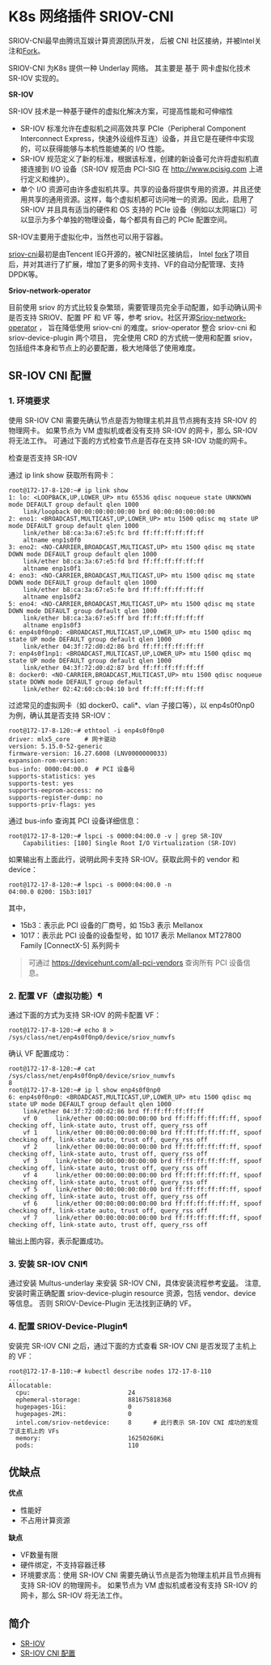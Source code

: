 # K8s 网络插件 SRIOV-CNI

SRIOV-CNI最早由腾讯互娱计算资源团队开发， 后被 CNI 社区接纳，并被Intel关注和[Fork](https://github.com/Intel-Corp/sriov-cni)。

SRIOV-CNI 为K8s 提供一种 Underlay 网络。 其主要是 基于 网卡虚拟化技术 SR-IOV 实现的。

**SR-IOV** 

SR-IOV 技术是一种基于硬件的虚拟化解决方案，可提高性能和可伸缩性

- SR-IOV 标准允许在虚拟机之间高效共享 PCIe（Peripheral Component Interconnect Express，快速外设组件互连）设备，并且它是在硬件中实现的，可以获得能够与本机性能媲美的 I/O 性能。
- SR-IOV 规范定义了新的标准，根据该标准，创建的新设备可允许将虚拟机直接连接到 I/O 设备（SR-IOV 规范由 PCI-SIG 在 http://www.pcisig.com 上进行定义和维护）。
- 单个 I/O 资源可由许多虚拟机共享。共享的设备将提供专用的资源，并且还使用共享的通用资源。这样，每个虚拟机都可访问唯一的资源。因此，启用了 SR-IOV 并且具有适当的硬件和 OS 支持的 PCIe 设备（例如以太网端口）可以显示为多个单独的物理设备，每个都具有自己的 PCIe 配置空间。

SR-IOV主要用于虚拟化中，当然也可以用于容器。

[sriov-cni](https://github.com/hustcat/sriov-cni)最初是由Tencent IEG开源的，被CNI社区接纳后， Intel [fork](https://github.com/k8snetworkplumbingwg/sriov-cni)了项目后，并对其进行了扩展，增加了更多的网卡支持、VF的自动分配管理、支持DPDK等。


**Sriov-network-operator**

目前使用 sriov 的方式比较复杂繁琐，需要管理员完全手动配置，如手动确认网卡是否支持 SRIOV、配置 PF 和 VF 等，参考 sriov。社区开源[Sriov-network-operator](https://github.com/k8snetworkplumbingwg/sriov-network-operator) ， 旨在降低使用 sriov-cni 的难度。sriov-operator 整合 sriov-cni 和 sriov-device-plugin 两个项目， 完全使用 CRD 的方式统一使用和配置 sriov，包括组件本身和节点上的必要配置，极大地降低了使用难度。


## SR-IOV CNI 配置

### 1. 环境要求

使用 SR-IOV CNI 需要先确认节点是否为物理主机并且节点拥有支持 SR-IOV 的物理网卡。 如果节点为 VM 虚拟机或者没有支持 SR-IOV 的网卡，那么 SR-IOV 将无法工作。 可通过下面的方式检查节点是否存在支持 SR-IOV 功能的网卡。

检查是否支持 SR-IOV

通过 ip link show 获取所有网卡：

```
root@172-17-8-120:~# ip link show
1: lo: <LOOPBACK,UP,LOWER_UP> mtu 65536 qdisc noqueue state UNKNOWN mode DEFAULT group default qlen 1000
    link/loopback 00:00:00:00:00:00 brd 00:00:00:00:00:00
2: eno1: <BROADCAST,MULTICAST,UP,LOWER_UP> mtu 1500 qdisc mq state UP mode DEFAULT group default qlen 1000
    link/ether b8:ca:3a:67:e5:fc brd ff:ff:ff:ff:ff:ff
    altname enp1s0f0
3: eno2: <NO-CARRIER,BROADCAST,MULTICAST,UP> mtu 1500 qdisc mq state DOWN mode DEFAULT group default qlen 1000
    link/ether b8:ca:3a:67:e5:fd brd ff:ff:ff:ff:ff:ff
    altname enp1s0f1
4: eno3: <NO-CARRIER,BROADCAST,MULTICAST,UP> mtu 1500 qdisc mq state DOWN mode DEFAULT group default qlen 1000
    link/ether b8:ca:3a:67:e5:fe brd ff:ff:ff:ff:ff:ff
    altname enp1s0f2
5: eno4: <NO-CARRIER,BROADCAST,MULTICAST,UP> mtu 1500 qdisc mq state DOWN mode DEFAULT group default qlen 1000
    link/ether b8:ca:3a:67:e5:ff brd ff:ff:ff:ff:ff:ff
    altname enp1s0f3
6: enp4s0f0np0: <BROADCAST,MULTICAST,UP,LOWER_UP> mtu 1500 qdisc mq state UP mode DEFAULT group default qlen 1000
    link/ether 04:3f:72:d0:d2:86 brd ff:ff:ff:ff:ff:ff
7: enp4s0f1np1: <BROADCAST,MULTICAST,UP,LOWER_UP> mtu 1500 qdisc mq state UP mode DEFAULT group default qlen 1000
    link/ether 04:3f:72:d0:d2:87 brd ff:ff:ff:ff:ff:ff
8: docker0: <NO-CARRIER,BROADCAST,MULTICAST,UP> mtu 1500 qdisc noqueue state DOWN mode DEFAULT group default
    link/ether 02:42:60:cb:04:10 brd ff:ff:ff:ff:ff:ff
```

过滤常见的虚拟网卡（如 docker0、cali*、vlan 子接口等），以 enp4s0f0np0 为例，确认其是否支持 SR-IOV：

```
root@172-17-8-120:~# ethtool -i enp4s0f0np0
driver: mlx5_core    # 网卡驱动
version: 5.15.0-52-generic
firmware-version: 16.27.6008 (LNV0000000033)
expansion-rom-version:
bus-info: 0000:04:00.0  # PCI 设备号
supports-statistics: yes
supports-test: yes
supports-eeprom-access: no
supports-register-dump: no
supports-priv-flags: yes
```

通过 bus-info 查询其 PCI 设备详细信息：

```
root@172-17-8-120:~# lspci -s 0000:04:00.0 -v | grep SR-IOV
    Capabilities: [180] Single Root I/O Virtualization (SR-IOV)
```

如果输出有上面此行，说明此网卡支持 SR-IOV。获取此网卡的 vendor 和 device：

```
root@172-17-8-120:~# lspci -s 0000:04:00.0 -n
04:00.0 0200: 15b3:1017
```

其中，

- 15b3：表示此 PCI 设备的厂商号，如 15b3 表示 Mellanox
- 1017：表示此 PCI 设备的设备型号，如 1017 表示 Mellanox MT27800 Family [ConnectX-5] 系列网卡

> 可通过 https://devicehunt.com/all-pci-vendors 查询所有 PCI 设备信息。

### 2. 配置 VF（虚拟功能）¶

通过下面的方式为支持 SR-IOV 的网卡配置 VF：

```
root@172-17-8-120:~# echo 8 > /sys/class/net/enp4s0f0np0/device/sriov_numvfs
```

确认 VF 配置成功：

```
root@172-17-8-120:~# cat /sys/class/net/enp4s0f0np0/device/sriov_numvfs
8
root@172-17-8-120:~# ip l show enp4s0f0np0
6: enp4s0f0np0: <BROADCAST,MULTICAST,UP,LOWER_UP> mtu 1500 qdisc mq state UP mode DEFAULT group default qlen 1000
    link/ether 04:3f:72:d0:d2:86 brd ff:ff:ff:ff:ff:ff
    vf 0     link/ether 00:00:00:00:00:00 brd ff:ff:ff:ff:ff:ff, spoof checking off, link-state auto, trust off, query_rss off
    vf 1     link/ether 00:00:00:00:00:00 brd ff:ff:ff:ff:ff:ff, spoof checking off, link-state auto, trust off, query_rss off
    vf 2     link/ether 00:00:00:00:00:00 brd ff:ff:ff:ff:ff:ff, spoof checking off, link-state auto, trust off, query_rss off
    vf 3     link/ether 00:00:00:00:00:00 brd ff:ff:ff:ff:ff:ff, spoof checking off, link-state auto, trust off, query_rss off
    vf 4     link/ether 00:00:00:00:00:00 brd ff:ff:ff:ff:ff:ff, spoof checking off, link-state auto, trust off, query_rss off
    vf 5     link/ether 00:00:00:00:00:00 brd ff:ff:ff:ff:ff:ff, spoof checking off, link-state auto, trust off, query_rss off
    vf 6     link/ether 00:00:00:00:00:00 brd ff:ff:ff:ff:ff:ff, spoof checking off, link-state auto, trust off, query_rss off
    vf 7     link/ether 00:00:00:00:00:00 brd ff:ff:ff:ff:ff:ff, spoof checking off, link-state auto, trust off, query_rss off
```

输出上图内容，表示配置成功。

### 3. 安装 SR-IOV CNI¶

通过安装 Multus-underlay 来安装 SR-IOV CNI，具体安装流程参考[安装](https://docs.daocloud.io/network/modules/multus-underlay/install/)。 注意, 安装时需正确配置 sriov-device-plugin resource 资源，包括 vendor、device 等信息。 否则 SRIOV-Device-Plugin 无法找到正确的 VF。

### 4. 配置 SRIOV-Device-Plugin¶
安装完 SR-IOV CNI 之后，通过下面的方式查看 SR-IOV CNI 是否发现了主机上的 VF：

```
root@172-17-8-110:~# kubectl describe nodes 172-17-8-110
...
Allocatable:
  cpu:                           24
  ephemeral-storage:             881675818368
  hugepages-1Gi:                 0
  hugepages-2Mi:                 0
  intel.com/sriov-netdevice:     8      # 此行表示 SR-IOV CNI 成功的发现了该主机上的 VFs 
  memory:                        16250260Ki
  pods:                          110
```

## 优缺点

**优点**

- 性能好
- 不占用计算资源

**缺点**

- VF数量有限
- 硬件绑定，不支持容器迁移
- 环境要求高：使用 SR-IOV CNI 需要先确认节点是否为物理主机并且节点拥有支持 SR-IOV 的物理网卡。 如果节点为 VM 虚拟机或者没有支持 SR-IOV 的网卡，那么 SR-IOV 将无法工作。 

## 简介

- [SR-IOV](https://kubernetes.feisky.xyz/extension/network/sriov)
- [SR-IOV CNI 配置](https://docs.daocloud.io/network/modules/multus-underlay/sriov/)
